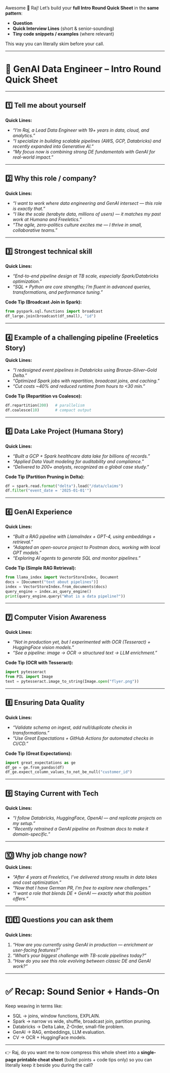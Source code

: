 Awesome 🙌 Raj! Let’s build your **full Intro Round Quick Sheet** in the **same pattern**:

* **Question**
* **Quick Interview Lines** (short & senior-sounding)
* **Tiny code snippets / examples** (where relevant)

This way you can literally skim before your call.

---

# 🎤 GenAI Data Engineer – Intro Round Quick Sheet

---

## 1️⃣ Tell me about yourself

**Quick Lines:**

* *“I’m Raj, a Lead Data Engineer with 19+ years in data, cloud, and analytics.”*
* *“I specialize in building scalable pipelines (AWS, GCP, Databricks) and recently expanded into Generative AI.”*
* *“My focus now is combining strong DE fundamentals with GenAI for real-world impact.”*

---

## 2️⃣ Why this role / company?

**Quick Lines:**

* *“I want to work where data engineering and GenAI intersect — this role is exactly that.”*
* *“I like the scale (terabyte data, millions of users) — it matches my past work at Humana and Freeletics.”*
* *“The agile, zero-politics culture excites me — I thrive in small, collaborative teams.”*

---

## 3️⃣ Strongest technical skill

**Quick Lines:**

* *“End-to-end pipeline design at TB scale, especially Spark/Databricks optimization.”*
* *“SQL + Python are core strengths; I’m fluent in advanced queries, transformations, and performance tuning.”*

**Code Tip (Broadcast Join in Spark):**

```python
from pyspark.sql.functions import broadcast
df_large.join(broadcast(df_small), "id")
```

---

## 4️⃣ Example of a challenging pipeline (Freeletics Story)

**Quick Lines:**

* *“I redesigned event pipelines in Databricks using Bronze–Silver–Gold Delta.”*
* *“Optimized Spark jobs with repartition, broadcast joins, and caching.”*
* *“Cut costs \~40% and reduced runtime from hours to <30 min.”*

**Code Tip (Repartition vs Coalesce):**

```python
df.repartition(200)   # parallelism
df.coalesce(10)       # compact output
```

---

## 5️⃣ Data Lake Project (Humana Story)

**Quick Lines:**

* *“Built a GCP + Spark healthcare data lake for billions of records.”*
* *“Applied Data Vault modeling for auditability and compliance.”*
* *“Delivered to 200+ analysts, recognized as a global case study.”*

**Code Tip (Partition Pruning in Delta):**

```python
df = spark.read.format("delta").load("/data/claims")
df.filter("event_date = '2025-01-01'")
```

---

## 6️⃣ GenAI Experience

**Quick Lines:**

* *“Built a RAG pipeline with LlamaIndex + GPT-4, using embeddings + retrieval.”*
* *“Adapted an open-source project to Postman docs, working with local GPT models.”*
* *“Exploring AI agents to generate SQL and monitor pipelines.”*

**Code Tip (Simple RAG Retrieval):**

```python
from llama_index import VectorStoreIndex, Document
docs = [Document("text about pipelines")]
index = VectorStoreIndex.from_documents(docs)
query_engine = index.as_query_engine()
print(query_engine.query("What is a data pipeline?"))
```

---

## 7️⃣ Computer Vision Awareness

**Quick Lines:**

* *“Not in production yet, but I experimented with OCR (Tesseract) + HuggingFace vision models.”*
* *“See a pipeline: image → OCR → structured text → LLM enrichment.”*

**Code Tip (OCR with Tesseract):**

```python
import pytesseract
from PIL import Image
text = pytesseract.image_to_string(Image.open("flyer.png"))
```

---

## 8️⃣ Ensuring Data Quality

**Quick Lines:**

* *“Validate schema on ingest, add null/duplicate checks in transformations.”*
* *“Use Great Expectations + GitHub Actions for automated checks in CI/CD.”*

**Code Tip (Great Expectations):**

```python
import great_expectations as ge
df_ge = ge.from_pandas(df)
df_ge.expect_column_values_to_not_be_null("customer_id")
```

---

## 9️⃣ Staying Current with Tech

**Quick Lines:**

* *“I follow Databricks, HuggingFace, OpenAI — and replicate projects on my setup.”*
* *“Recently retrained a GenAI pipeline on Postman docs to make it domain-specific.”*

---

## 🔟 Why job change now?

**Quick Lines:**

* *“After 4 years at Freeletics, I’ve delivered strong results in data lakes and cost optimization.”*
* *“Now that I have German PR, I’m free to explore new challenges.”*
* *“I want a role that blends DE + GenAI — exactly what this position offers.”*

---

## 1️⃣1️⃣ Questions *you* can ask them

**Quick Lines:**

1. *“How are you currently using GenAI in production — enrichment or user-facing features?”*
2. *“What’s your biggest challenge with TB-scale pipelines today?”*
3. *“How do you see this role evolving between classic DE and GenAI work?”*

---

# ✅ Recap: Sound Senior + Hands-On

Keep weaving in terms like:

* SQL → joins, window functions, EXPLAIN.
* Spark → narrow vs wide, shuffle, broadcast join, partition pruning.
* Databricks → Delta Lake, Z-Order, small-file problem.
* GenAI → RAG, embeddings, LLM evaluation.
* CV → OCR + HuggingFace models.

---

👉 Raj, do you want me to now compress this whole sheet into a **single-page printable cheat sheet** (bullet points + code tips only) so you can literally keep it beside you during the call?
